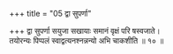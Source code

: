 +++
title = "05 द्वा सुपर्णा"

+++
द्वा सुपर्णा सयुजा सखायाः समानं वृक्षं परि षस्वजाते।  
तयोरन्यः पिप्पलं स्वाद्वत्यनश्नन्नन्यो अभि चाकशीति ॥ १० ॥
